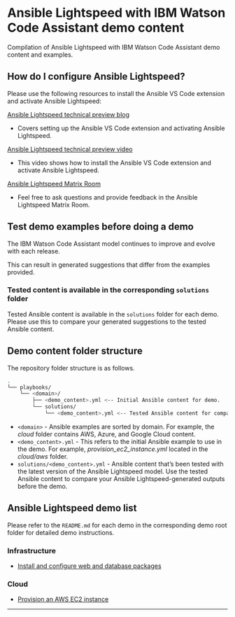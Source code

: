 # Ansible Lightspeed with IBM Watson Code Assistant demo content

Compilation of Ansible Lightspeed with IBM Watson Code Assistant demo content and examples.

## How do I configure Ansible Lightspeed?

Please use the following resources to install the Ansible VS Code extension and activate Ansible Lightspeed:

[Ansible Lightspeed technical preview blog](https://www.ansible.com/blog/welcome-to-the-ansible-lightspeed-technical-preview)

* Covers setting up the Ansible VS Code extension and activating Ansible Lightspeed.

[Ansible Lightspeed technical preview video](https://youtu.be/yfXcGB7l0II)

* This video shows how to install the Ansible VS Code extension and activate Ansible Lightspeed.

[Ansible Lightspeed Matrix Room](https://matrix.to/#/#lightspeed:ansible.com)

* Feel free to ask questions and provide feedback in the Ansible Lightspeed Matrix Room.

## Test demo examples before doing a demo

The IBM Watson Code Assistant model continues to improve and evolve with each release.  

This can result in generated suggestions that differ from the examples provided.

### Tested content is available in the corresponding `solutions` folder

Tested Ansible content is available in the `solutions` folder for each demo. Please use this to compare your generated suggestions to the tested Ansible content.

## Demo content folder structure

The repository folder structure is as follows.

```bash
.
└── playbooks/
    └── <domain>/
        ├── <demo_content>.yml <-- Initial Ansible content for demo.
        └── solutions/
            └── <demo_content>.yml <-- Tested Ansible content for comparison.
```

* `<domain>` - Ansible examples are sorted by domain. For example, the _cloud_ folder contains AWS, Azure, and Google Cloud content.
* `<demo_content>.yml` - This refers to the initial Ansible example to use in the demo. For example, _provision_ec2_instance.yml_ located in the _cloud/aws_ folder.
* `solutions/<demo_content>.yml` - Ansible content that’s been tested with the latest version of the Ansible Lightspeed model. Use the tested Ansible content to compare your Ansible Lightspeed-generated outputs before the demo.

## Ansible Lightspeed demo list

Please refer to the `README.md` for each demo in the corresponding demo root folder for detailed demo instructions.

### Infrastructure

* [Install and configure web and database packages](./playbooks/infra/install_web_and_db/README.md)

### Cloud

* [Provision an AWS EC2 instance](./playbooks/cloud/aws/README.md)

---
